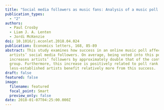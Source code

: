 ```yaml
---
title: "Social media followers as music fans: Analysis of a music poll event"
publication_types:
  - "2"
authors:
  - Paul Crosby
  - Liam J. A. Lenten
  - Jordi McKenzie
doi: 10.1016/j.econlet.2018.04.024
publication: Economics letters, 168, 85-89
abstract: This study examines how success in an online music poll affects
  artists’ social media followers. On average, being voted into this poll
  increases artists’ followers by approximately double that of the control
  group. Furthermore, this increase is positively related to poll rank and
  less-established artists benefit relatively more from this success.
draft: false
featured: false
image:
  filename: featured
  focal_point: Smart
  preview_only: false
date: 2018-01-07T04:25:00.000Z
---
```

